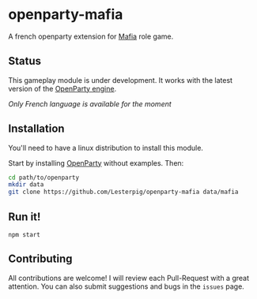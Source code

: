 openparty-mafia
===============

A french openparty extension for [Mafia](http://en.wikipedia.org/wiki/Mafia_%28party_game%29) role game.

Status
------

This gameplay module is under development. It works with the latest version of the [OpenParty engine](https://github.com/Lesterpig/openparty).

*Only French language is available for the moment*

Installation
------------

You'll need to have a linux distribution to install this module.

Start by installing [OpenParty](https://github.com/Lesterpig/openparty/blob/master/README.md#how-to-install-) without examples. Then: 

```bash
cd path/to/openparty
mkdir data
git clone https://github.com/Lesterpig/openparty-mafia data/mafia
```

Run it!
-------

```
npm start
```

Contributing
------------

All contributions are welcome! I will review each Pull-Request with a great attention. You can also submit suggestions and bugs in the `issues` page.
